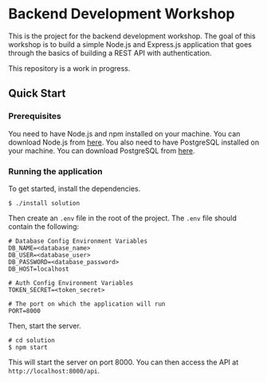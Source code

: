 # Backend Development Workshop
This is the project for the backend development workshop. The goal of this workshop is to build a simple Node.js and Express.js application that goes through the basics of building a REST API with authentication.

This repository is a work in progress.

## Quick Start

### Prerequisites
You need to have Node.js and npm installed on your machine. You can download Node.js from [here](https://nodejs.org/en/download/).
You also need to have PostgreSQL installed on your machine. You can download PostgreSQL from [here](https://www.postgresql.org/download/).

### Running the application

To get started, install the dependencies.
```console
$ ./install solution
```

Then create an `.env` file in the root of the project. The `.env` file should contain the following:
```console
# Database Config Environment Variables
DB_NAME=<database_name>
DB_USER=<database_user>
DB_PASSWORD=<database_password>
DB_HOST=localhost

# Auth Config Environment Variables
TOKEN_SECRET=<token_secret>

# The port on which the application will run
PORT=8000
```

Then, start the server.
```console
# cd solution
$ npm start
```

This will start the server on port 8000. You can then access the API at `http://localhost:8000/api`.

